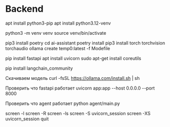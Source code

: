 # Backend



apt install python3-pip
apt install python3.12-venv


python3 -m venv venv
source venv/bin/activate

pip3 install poetry
cd ai-assistant
poetry install 
pip3 install torch torchvision torchaudio
ollama create temp0:latest -f Modefile

pip install fastapi
apt install uvicorn
sudo apt-get install coreutils

pip install langchain_community

Скачиваем модель
curl -fsSL https://ollama.com/install.sh | sh

Проверить что fastapi работает
uvicorn app:app --host 0.0.0.0 --port 8000

Проверить что agent работает
python agent/main.py 

screen -l
screen -R
screen -ls
screen -S uvicorn_session
screen -XS uvicorn_session quit
